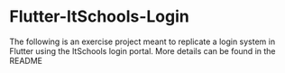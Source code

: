 # Flutter-ItSchools-Login
The following is an exercise project meant to replicate a login system in Flutter using the ItSchools login portal. More details can be found in the README
